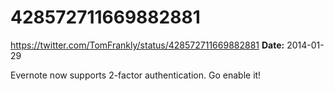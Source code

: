 # 428572711669882881
https://twitter.com/TomFrankly/status/428572711669882881
**Date:** 2014-01-29

Evernote now supports 2-factor authentication. Go enable it!
